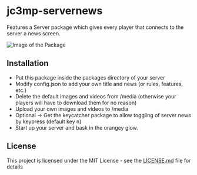 # jc3mp-servernews
Features a Server package which gives every player that connects to the server a news screen.

![Image of the Package](https://derbl4ck.github.io/jc3mp-servernews.jpg)

## Installation

  - Put this package inside the packages directory of your server
  - Modify config.json to add your own title and news (or rules, features, etc.)
  - Delete the default images and videos from /media (otherwise your players will have to download them for no reason)
  - Upload your own images and videos to /media
  - Optional -> Get the keycatcher package to allow toggling of server news by keypress (default key n)
  - Start up your server and bask in the orangey glow.
  
## License

This project is licensed under the MIT License - see the [LICENSE.md](LICENSE.md) file for details